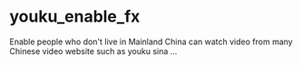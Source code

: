 youku_enable_fx
===============

Enable people who don't live in Mainland China can watch video from many Chinese video website such as youku sina ...